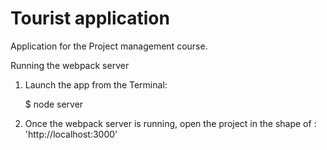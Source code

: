 # Tourist application

Application for the Project management course.

Running the webpack server

1) Launch the app from the Terminal:

    $ node server

2) Once the webpack server is running, open the project in the shape of : 'http://localhost:3000'

